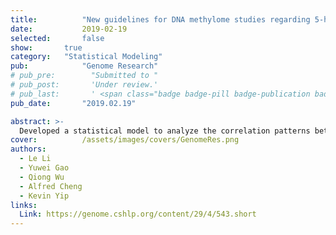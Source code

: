 ```yaml
---
title:          "New guidelines for DNA methylome studies regarding 5-hydroxymethylcytosine for understanding transcriptional regulation"
date:           2019-02-19
selected:       false
show:		true
category:	"Statistical Modeling"
pub:            "Genome Research"
# pub_pre:        "Submitted to "
# pub_post:       'Under review.'
# pub_last:       ' <span class="badge badge-pill badge-publication badge-success">Spotlight</span>'
pub_date:       "2019.02.19"

abstract: >-
  Developed a statistical model to analyze the correlation patterns between different biomarker variables. Increased 18.2% of prediction accuracy and identified key indicators influencing outcomes.
cover:          /assets/images/covers/GenomeRes.png
authors:
  - Le Li
  - Yuwei Gao
  - Qiong Wu
  - Alfred Cheng
  - Kevin Yip
links:
  Link: https://genome.cshlp.org/content/29/4/543.short
---
```


